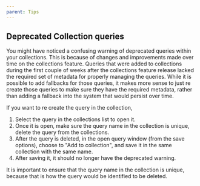 ```yaml
---
parent: Tips
---
```


## Deprecated Collection queries

You might have noticed a confusing warning of deprecated queries within your collections. This is because of changes and improvements made over time on the collections feature. Queries that were added to collections during the first couple of weeks after the collections feature release lacked the required set of metadata for properly managing the queries. While it is possible to add fallbacks for those queries, it makes more sense to just re create those queries to make sure they have the required metadata, rather than adding a fallback into the system that would persist over time.

If you want to re create the query in the collection,

1. Select the query in the collections list to open it.
1. Once it is open, make sure the query name in the collection is unique, delete the query from the collections.
1. After the query is deleted, in the open query window (from the save options), choose to "Add to collection", and save it in the same collection with the same name.
1. After saving it, it should no longer have the deprecated warning.

It is important to ensure that the query name in the collection is unique, because that is how the query would be identified to be deleted.
